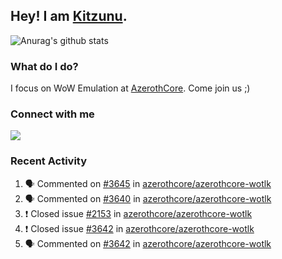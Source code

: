 ## Hey! I am [Kitzunu](https://Github.com/Kitzunu).

![Anurag's github stats](https://github-readme-stats.kitzunu.vercel.app/api?username=Kitzunu&show_icons=true)

### What do I do?

I focus on WoW Emulation at [AzerothCore](https://Github.com/AzerothCore). Come join us ;)

### Connect with me
[![](https://img.shields.io/badge/AzerothCore%20Discord-Connect%20with%20me!-green)](https://discord.com/invite/gkt4y2x)

### Recent Activity

<!--START_SECTION:activity-->
1. 🗣 Commented on [#3645](https://github.com/azerothcore/azerothcore-wotlk/issues/3645) in [azerothcore/azerothcore-wotlk](https://github.com/azerothcore/azerothcore-wotlk)
2. 🗣 Commented on [#3640](https://github.com/azerothcore/azerothcore-wotlk/issues/3640) in [azerothcore/azerothcore-wotlk](https://github.com/azerothcore/azerothcore-wotlk)
3. ❗️ Closed issue [#2153](https://github.com/azerothcore/azerothcore-wotlk/issues/2153) in [azerothcore/azerothcore-wotlk](https://github.com/azerothcore/azerothcore-wotlk)
4. ❗️ Closed issue [#3642](https://github.com/azerothcore/azerothcore-wotlk/issues/3642) in [azerothcore/azerothcore-wotlk](https://github.com/azerothcore/azerothcore-wotlk)
5. 🗣 Commented on [#3642](https://github.com/azerothcore/azerothcore-wotlk/issues/3642) in [azerothcore/azerothcore-wotlk](https://github.com/azerothcore/azerothcore-wotlk)
<!--END_SECTION:activity-->

